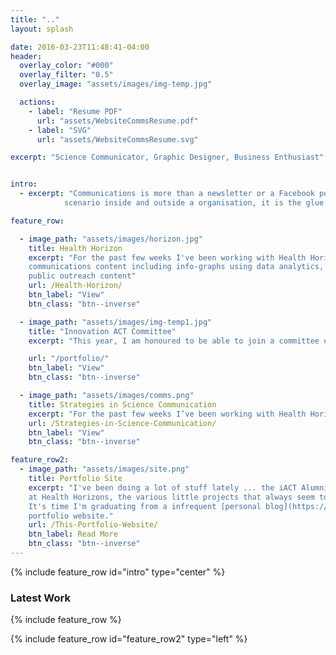 ```yaml
---
title: ".."
layout: splash

date: 2016-03-23T11:48:41-04:00
header:
  overlay_color: "#000"
  overlay_filter: "0.5"
  overlay_image: "assets/images/img-temp.jpg"

  actions:
    - label: "Resume PDF"
      url: "assets/WebsiteCommsResume.pdf"
    - label: "SVG"
      url: "assets/WebsiteCommsResume.svg"

excerpt: "Science Communicator, Graphic Designer, Business Enthusiast"


intro:
  - excerpt: "Communications is more than a newsletter or a Facebook post, it is every channel, person, resource and
            scenario inside and outside a organisation, it is the glue that holds business, people and success together."

feature_row:

  - image_path: "assets/images/horizon.jpg"
    title: Health Horizon
    excerpt: "For the past few weeks I've been working with Health Horizons developing
    communications content including info-graphs using data analytics, articles and
    public outreach content"
    url: /Health-Horizon/
    btn_label: "View"
    btn_class: "btn--inverse"

  - image_path: "assets/images/img-temp1.jpg"
    title: "Innovation ACT Committee"
    excerpt: "This year, I am honoured to be able to join a committee of iACT alumnis to help budding businesses going through the iACT Program"

    url: "/portfolio/"
    btn_label: "View"
    btn_class: "btn--inverse"

  - image_path: "assets/images/comms.png"
    title: Strategies in Science Communication
    excerpt: "For the past few weeks I’ve been working with Health Horizons developing communications content including infographs using data analytics, articles and public outreach content"
    url: /Strategies-in-Science-Communication/
    btn_label: "View"
    btn_class: "btn--inverse"

feature_row2:
  - image_path: "assets/images/site.png"
    title: Portfolio Site
    excerpt: "I've been doing a lot of stuff lately ... the iACT Alumni Committee, my Internship
    at Health Horizons, the various little projects that always seem to be happening.
    It's time I'm graduating from a infrequent [personal blog](https://benjdmaclaren.wordpress.com/) to a more professional
    portfolio website."
    url: /This-Portfolio-Website/
    btn_label: Read More
    btn_class: "btn--inverse"
---
```


{% include feature_row id="intro" type="center" %}

### Latest Work
{% include feature_row %}

{% include feature_row id="feature_row2" type="left" %}
